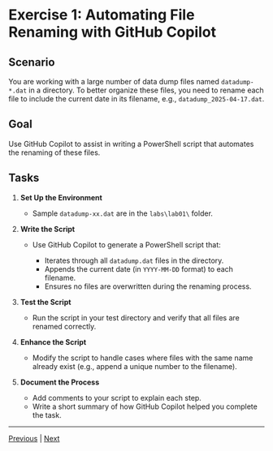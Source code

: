 # Exercise 1: Automating File Renaming with GitHub Copilot

## Scenario

You are working with a large number of data dump files named `datadump-*.dat` in a directory. To better organize these files, you need to rename each file to include the current date in its filename, e.g., `datadump_2025-04-17.dat`.

## Goal

Use GitHub Copilot to assist in writing a PowerShell script that automates the renaming of these files.

## Tasks

1. **Set Up the Environment**  

   - Sample `datadump-xx.dat` are in the `labs\lab01\` folder.

2. **Write the Script**  

   - Use GitHub Copilot to generate a PowerShell script that:

     - Iterates through all `datadump.dat` files in the directory.
     - Appends the current date (in `YYYY-MM-DD` format) to each filename.
     - Ensures no files are overwritten during the renaming process.

3. **Test the Script**  
   - Run the script in your test directory and verify that all files are renamed correctly.

4. **Enhance the Script**  
   - Modify the script to handle cases where files with the same name already exist (e.g., append a unique number to the filename).

5. **Document the Process**  
   - Add comments to your script to explain each step.
   - Write a short summary of how GitHub Copilot helped you complete the task.

---------------
[Previous](./00-GetStarted.md) | [Next](./02-Transformation.md)